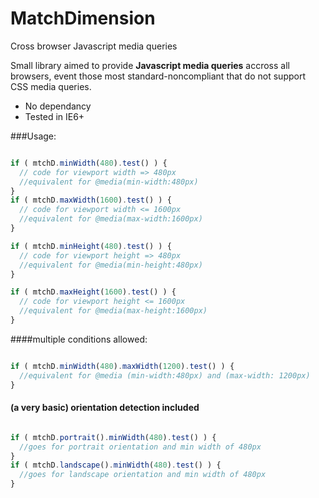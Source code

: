 # MatchDimension
Cross browser Javascript media queries


Small library aimed to provide **Javascript media queries** accross all browsers, event those most standard-noncompliant that do not support CSS media queries.
* No dependancy
* Tested in IE6+



###Usage:

```javascript

if ( mtchD.minWidth(480).test() ) {
  // code for viewport width => 480px
  //equivalent for @media(min-width:480px)
}
if ( mtchD.maxWidth(1600).test() ) {
  // code for viewport width <= 1600px
  //equivalent for @media(max-width:1600px)
}

if ( mtchD.minHeight(480).test() ) {
  // code for viewport height => 480px
  //equivalent for @media(min-height:480px)
}

if ( mtchD.maxHeight(1600).test() ) {
  // code for viewport height <= 1600px
  //equivalent for @media(max-height:1600px)
}


```


####multiple conditions allowed:

```javascript

if ( mtchD.minWidth(480).maxWidth(1200).test() ) {
  //equivalent for @media (min-width:480px) and (max-width: 1200px)
}


```

#### (a very basic) orientation detection included


```javascript

if ( mtchD.portrait().minWidth(480).test() ) {
  //goes for portrait orientation and min width of 480px
}
if ( mtchD.landscape().minWidth(480).test() ) {
  //goes for landscape orientation and min width of 480px
}

```
